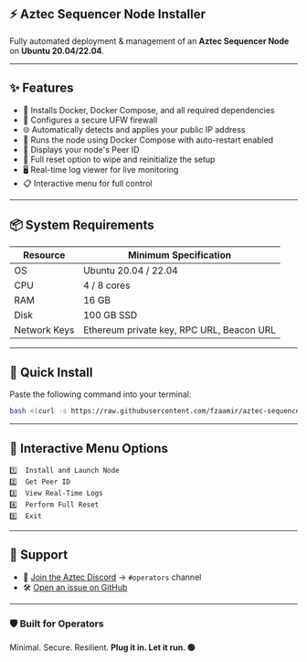 ## ⚡ Aztec Sequencer Node Installer

Fully automated deployment & management of an **Aztec Sequencer Node** on **Ubuntu 20.04/22.04**.

---

## ✨ Features

* 🔧 Installs Docker, Docker Compose, and all required dependencies
* 🔐 Configures a secure UFW firewall
* 🌐 Automatically detects and applies your public IP address
* 🐳 Runs the node using Docker Compose with auto-restart enabled
* 🔗 Displays your node's Peer ID
* 🧹 Full reset option to wipe and reinitialize the setup
* 🖥️ Real-time log viewer for live monitoring
* 📋 Interactive menu for full control

---

## 📦 System Requirements

| Resource     | Minimum Specification                     |
| ------------ | ----------------------------------------- |
| OS           | Ubuntu 20.04 / 22.04                      |
| CPU          | 4 / 8 cores                                   |
| RAM          | 16 GB                                     |
| Disk         | 100 GB SSD                                |
| Network Keys | Ethereum private key, RPC URL, Beacon URL |

---

## 🚀 Quick Install

Paste the following command into your terminal:

```bash
bash <(curl -s https://raw.githubusercontent.com/fzaamir/aztec-sequencer-node-auto-setup/main/install.sh)
```

---

## 🧪 Interactive Menu Options

```
1️⃣  Install and Launch Node
2️⃣  Get Peer ID
3️⃣  View Real-Time Logs
4️⃣  Perform Full Reset
5️⃣  Exit
```

---

## 💬 Support

* 💬 [Join the Aztec Discord](https://discord.gg/aztecprotocol) → `#operators` channel
* 🛠️ [Open an issue on GitHub](https://github.com/fzaamir/aztec-validator-auto-setup)

---

### 🛡️ Built for Operators

Minimal. Secure. Resilient.
**Plug it in. Let it run. 🟢**


